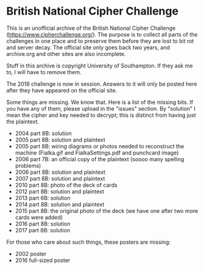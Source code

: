 # British National Cipher Challenge

This is an unofficial archive of the British National Cipher Challenge
(https://www.cipherchallenge.org/). The purpose is to collect all parts
of the challenges in one place and to preserve them before they are lost
to bit rot and server decay. The official site only goes back two years, and
archive.org and other sites are also incomplete.

Stuff in this archive is copyright University of Southampton. If they ask
me to, I will have to remove them.

The 2018 challenge is now in session. Answers to it will only be posted
here after they have appeared on the official site.

Some things are missing. We know that. Here is a list of the missing bits.
If you have any of them, please upload in the "issues" section. By "solution"
I mean the cipher and key needed to decrypt; this is distinct from having
just the plaintext.

- 2004 part 8B: solution
- 2005 part 8B: solution and plaintext
- 2005 part 8B: wiring diagrams or photos needed to reconstruct the machine
                (Fialka.gif and FialkaSettings.pdf and punchcard image)
- 2006 part 7B: an official copy of the plaintext (soooo many spelling problems)
- 2006 part 8B: solution and plaintext
- 2007 part 8B: solution and plaintext
- 2010 part 8B: photo of the deck of cards
- 2012 part 8B: solution and plaintext
- 2013 part 6B: solution
- 2014 part 8B: solution and plaintext
- 2015 part 8B: the original photo of the deck (we have one after two more cards were added)
- 2016 part 8B: solution
- 2017 part 8B: solution

For those who care about such things, these posters are missing:

- 2002 poster
- 2016 full-sized poster
